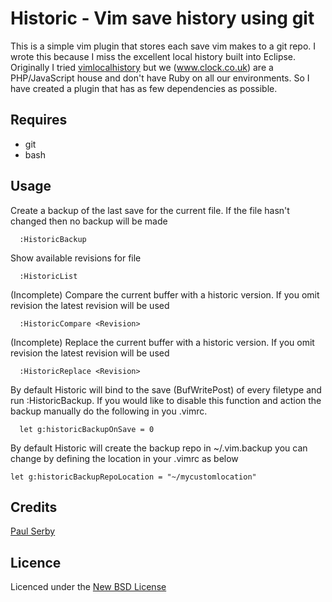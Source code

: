 # Historic - Vim save history using git

This is a simple vim plugin that stores each save vim makes to a git repo. I wrote this because I miss the excellent local history built into Eclipse. Originally I tried [vimlocalhistory](https://github.com/hjdivad/vimlocalhistory) but we (www.clock.co.uk) are a PHP/JavaScript house and don't have Ruby on all our environments. So I have created a plugin that has as few dependencies as possible.

## Requires
* git
* bash

## Usage

Create a backup of the last save for the current file. If the file hasn't changed then no backup will be made

      :HistoricBackup

Show available revisions for file

      :HistoricList

(Incomplete) Compare the current buffer with a historic version. If you omit revision the latest revision will be used

      :HistoricCompare <Revision>

(Incomplete) Replace the current buffer with a historic version. If you omit revision the latest revision will be used

      :HistoricReplace <Revision>

By default Historic will bind to the save (BufWritePost) of every filetype and run :HistoricBackup. If you would like to disable this function and action the backup manually do the following in you .vimrc.

      let g:historicBackupOnSave = 0

By default Historic will create the backup repo in ~/.vim.backup you can change by defining the location in your .vimrc as below

	let g:historicBackupRepoLocation = "~/mycustomlocation"


## Credits
[Paul Serby](https://github.com/PabloSerbo/)

## Licence
Licenced under the [New BSD License](http://opensource.org/licenses/bsd-license.php)
